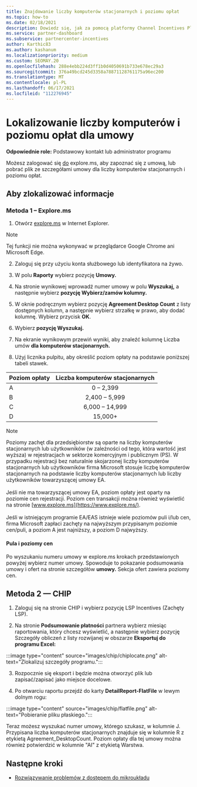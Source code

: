 ```yaml
---
title: Znajdowanie liczby komputerów stacjonarnych i poziomu opłat
ms.topic: how-to
ms.date: 02/18/2021
description: Dowiedz się, jak za pomocą platformy Channel Incentives Platform (CHIP) znaleźć informacje o liczbach pulpitów i poziomie opłat dla umowy.
ms.service: partner-dashboard
ms.subservice: partnercenter-incentives
author: Karthic83
ms.author: kashanum
ms.localizationpriority: medium
ms.custom: SEOMAY.20
ms.openlocfilehash: 288e4ebb224d3ff1b0d4050691b733e678ec29a3
ms.sourcegitcommit: 376a49bcd245d3358a78871128761175a96ec200
ms.translationtype: MT
ms.contentlocale: pl-PL
ms.lasthandoff: 06/17/2021
ms.locfileid: "112276945"
---
```

# <a name="locate-the-desktop-count-and-fee-level-for-an-agreement"></a>Lokalizowanie liczby komputerów i poziomu opłat dla umowy

**Odpowiednie role:** Podstawowy kontakt lub administrator programu

Możesz zalogować się [do](https://www.explore.ms/) explore.ms, aby zapoznać się z umową, lub pobrać plik ze szczegółami umowy dla liczby komputerów stacjonarnych i poziomu opłat.

## <a name="to-locate-the-information"></a>Aby zlokalizować informacje

### <a name="method-1--explorems"></a>Metoda 1 – Explore.ms

1. Otwórz [explore.ms](https://www.explore.ms/) w Internet Explorer. 

>[!Note]
>Tej funkcji nie można wykonywać w przeglądarce Google Chrome ani Microsoft Edge.

2. Zaloguj się przy użyciu konta służbowego lub identyfikatora na żywo.  

3. W polu **Raporty** wybierz pozycję **Umowy.**

4. Na stronie wynikowej wprowadź numer umowy w polu **Wyszukaj,** a następnie wybierz **pozycję Wybierz/zamów kolumny.**

5. W oknie podręcznym wybierz pozycję **Agreement Desktop Count** z listy dostępnych kolumn, a następnie wybierz strzałkę w prawo, aby dodać kolumnę. Wybierz przycisk **OK**.

6. Wybierz **pozycję Wyszukaj.**

7. Na ekranie wynikowym przewiń wyniki, aby znaleźć kolumnę Liczba umów **dla komputerów stacjonarnych.** 

8. Użyj licznika pulpitu, aby określić poziom opłaty na podstawie poniższej tabeli stawek.  

| Poziom opłaty | Liczba komputerów stacjonarnych |
| ------ | :-----------: |
|  A | 0 – 2,399    |
|  B | 2,400 – 5,999    |
|  C | 6,000 – 14,999    |
|  D | 15,000+   |

>[!NOTE]
>Poziomy zachęt dla przedsiębiorstw są oparte na liczby komputerów stacjonarnych lub użytkowników (w zależności od tego, która wartość jest wyższa) w rejestracjach w sektorze komercyjnym i publicznym (PS). W przypadku rejestracji bez naturalnie skojarzonej liczby komputerów stacjonarnych lub użytkowników firma Microsoft stosuje liczbę komputerów stacjonarnych na podstawie liczby komputerów stacjonarnych lub liczby użytkowników towarzyszącej umowy EA. <br><br>Jeśli nie ma towarzyszącej umowy EA, poziom opłaty jest oparty na poziomie cen rejestracji. Poziom cen transakcji można również wyświetlić na stronie [www.explore.ms](https://www.explore.ms/). <br><br>Jeśli w istniejącym programie EA/EAS istnieje wiele poziomów puli i/lub cen, firma Microsoft zapłaci zachęty na najwyższym przypisanym poziomie cen/puli, a poziom A jest najniższy, a poziom D najwyższy.

#### <a name="pool-and-pricing-levels"></a>Pula i poziomy cen

Po wyszukaniu numeru umowy w explore.ms krokach przedstawionych powyżej wybierz numer umowy. Spowoduje to pokazanie podsumowania umowy i ofert  na stronie szczegółów **umowy.** Sekcja ofert zawiera poziomy cen.

## <a name="method-2---chip"></a>Metoda 2 — CHIP

1. Zaloguj się na stronie CHIP i wybierz pozycję LSP Incentives (Zachęty LSP).

2. Na stronie **Podsumowanie płatności** partnera wybierz miesiąc raportowania, który  chcesz wyświetlić, a następnie wybierz pozycję Szczegóły obliczeń z listy rozwijanej w obszarze **Eksportuj do programu Excel:**

:::image type="content" source="images/chip/chiplocate.png" alt-text="Zlokalizuj szczegóły programu.":::

3. Rozpocznie się eksport i będzie można otworzyć plik lub zapisać/zapisać jako miejsce docelowe.

4. Po otwarciu raportu przejdź do karty **DetailReport-FlatFile** w lewym dolnym rogu:

:::image type="content" source="images/chip/flatfile.png" alt-text="Pobieranie pliku płaskiego.":::

Teraz możesz wyszukać numer umowy, którego szukasz, w kolumnie J. Przypisana liczba komputerów stacjonarnych znajduje się w kolumnie R z etykietą Agreement_DesktopCount. Poziom opłaty dla tej umowy można również potwierdzić w kolumnie "AI" z etykietą Warstwa.

## <a name="next-steps"></a>Następne kroki

- [Rozwiązywanie problemów z dostępem do mikroukładu](chip-access-trouble.md)
